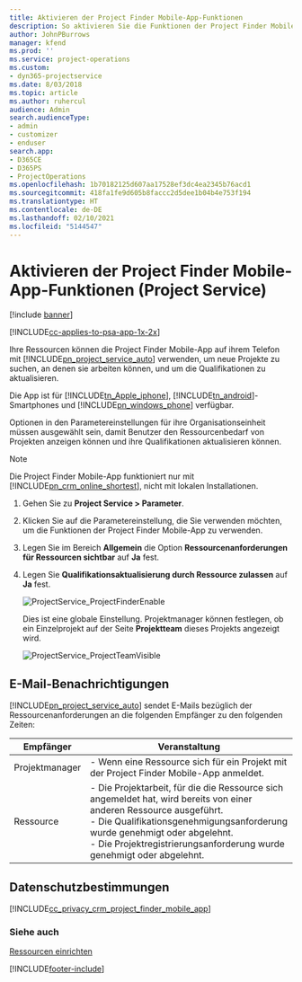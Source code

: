 ```yaml
---
title: Aktivieren der Project Finder Mobile-App-Funktionen
description: So aktivieren Sie die Funktionen der Project Finder Mobile-App für Project Service
author: JohnPBurrows
manager: kfend
ms.prod: ''
ms.service: project-operations
ms.custom:
- dyn365-projectservice
ms.date: 8/03/2018
ms.topic: article
ms.author: ruhercul
audience: Admin
search.audienceType:
- admin
- customizer
- enduser
search.app:
- D365CE
- D365PS
- ProjectOperations
ms.openlocfilehash: 1b70182125d607aa17528ef3dc4ea2345b76acd1
ms.sourcegitcommit: 418fa1fe9d605b8faccc2d5dee1b04b4e753f194
ms.translationtype: HT
ms.contentlocale: de-DE
ms.lasthandoff: 02/10/2021
ms.locfileid: "5144547"
---
```

# <a name="enable-project-finder-mobile-app-features-project-service"></a>Aktivieren der Project Finder Mobile-App-Funktionen (Project Service)

[!include [banner](../includes/psa-now-project-operations.md)]

[!INCLUDE[cc-applies-to-psa-app-1x-2x](../includes/cc-applies-to-psa-app-1x-2x.md)]

Ihre Ressourcen können die Project Finder Mobile-App auf ihrem Telefon mit [!INCLUDE[pn_project_service_auto](../includes/pn-project-service-auto.md)] verwenden, um neue Projekte zu suchen, an denen sie arbeiten können, und um die Qualifikationen zu aktualisieren.  
  
 Die App ist für [!INCLUDE[tn_Apple_iphone](../includes/tn-apple-iphone.md)], [!INCLUDE[tn_android](../includes/tn-android.md)]-Smartphones und [!INCLUDE[pn_windows_phone](../includes/pn-windows-phone.md)] verfügbar.  
    
 Optionen in den Parametereinstellungen für ihre Organisationseinheit müssen ausgewählt sein, damit Benutzer den Ressourcenbedarf von Projekten anzeigen können und ihre Qualifikationen aktualisieren können.
  
> [!NOTE]
>  Die Project Finder Mobile-App funktioniert nur mit [!INCLUDE[pn_crm_online_shortest](../includes/pn-crm-online-shortest.md)], nicht mit lokalen Installationen.  
  
1. Gehen Sie zu **Project Service > Parameter**.  
  
2. Klicken Sie auf die Parametereinstellung, die Sie verwenden möchten, um die Funktionen der Project Finder Mobile-App zu verwenden.  
  
3. Legen Sie im Bereich **Allgemein** die Option **Ressourcenanforderungen für Ressourcen sichtbar** auf **Ja** fest.  
  
4. Legen Sie **Qualifikationsaktualisierung durch Ressource zulassen** auf **Ja** fest.  
  
   ![ProjectService_ProjectFinderEnable](../psa/media/project-service-project-finder-enable.png "ProjectService_ProjectFinderEnable")  
  
   Dies ist eine globale Einstellung. Projektmanager können festlegen, ob ein Einzelprojekt auf der Seite **Projektteam** dieses Projekts angezeigt wird.  
  
   ![ProjectService_ProjectTeamVisible](../psa/media/project-service-project-team-visible.png "ProjectService_ProjectTeamVisible")  
  
## <a name="email-notifications"></a>E-Mail-Benachrichtigungen  
 [!INCLUDE[pn_project_service_auto](../includes/pn-project-service-auto.md)] sendet E-Mails bezüglich der Ressourcenanforderungen an die folgenden Empfänger zu den folgenden Zeiten:  
  
|Empfänger|Veranstaltung|  
|---------------|-----------|  
|Projektmanager|- Wenn eine Ressource sich für ein Projekt mit der Project Finder Mobile-App anmeldet.|  
|Ressource|- Die Projektarbeit, für die die Ressource sich angemeldet hat, wird bereits von einer anderen Ressource ausgeführt.<br />- Die Qualifikationsgenehmigungsanforderung wurde genehmigt oder abgelehnt.<br />- Die Projektregistrierungsanforderung wurde genehmigt oder abgelehnt.|  
  
## <a name="privacy-notice"></a>Datenschutzbestimmungen  
 [!INCLUDE[cc_privacy_crm_project_finder_mobile_app](../includes/cc-privacy-crm-project-finder-mobile-app.md)]  
  
### <a name="see-also"></a>Siehe auch  
 [Ressourcen einrichten](../psa/set-up-resources.md)


[!INCLUDE[footer-include](../includes/footer-banner.md)]